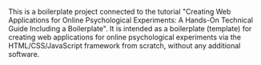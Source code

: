 This is a boilerplate project connected to the tutorial "Creating Web Applications for Online Psychological Experiments: A Hands-On Technical Guide Including a Boilerplate". It is intended as a boilerplate (template) for creating web applications for online psychological experiments via the HTML/CSS/JavaScript framework from scratch, without any additional software.